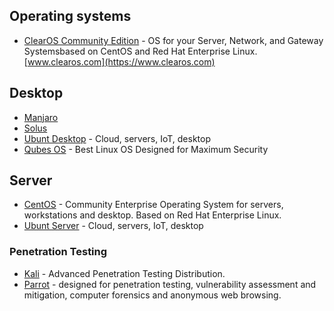 
## Operating systems
- [ClearOS Community Edition](https://www.clearos.com/clearfoundation/software/clearos-downloads) - OS for your Server, Network, and Gateway Systemsbased on CentOS and Red Hat Enterprise Linux. [www.clearos.com](https://www.clearos.com)


## Desktop
- [Manjaro](https://manjaro.org/)
- [Solus](https://getsol.us/home/)
- [Ubunt Desktop](https://ubuntu.com/) - Cloud, servers, IoT, desktop
- [Qubes OS](https://www.qubes-os.org/downloads/) - Best Linux OS Designed for Maximum Security

## Server
- [CentOS](https://www.centos.org/) - Community Enterprise Operating System for servers, workstations and desktop. Based on Red Hat Enterprise Linux.
- [Ubunt Server](https://ubuntu.com/) - Cloud, servers, IoT, desktop


### Penetration Testing
- [Kali](https://www.kali.org/) - Advanced Penetration Testing Distribution.
- [Parrot](https://www.parrotsec.org/) - designed for penetration testing, vulnerability assessment and mitigation, computer forensics and anonymous web browsing. 
